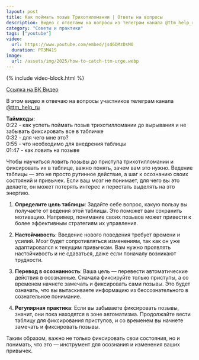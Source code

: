 ```yaml
---
layout: post
title: Как поймать позыв Трихотиломании | Ответы на вопросы 
description: Видео с ответами на вопросы из телеграм канала @ttm_help_ru
category: "Советы и практики"
tags: ["youtube"]
video:
  url: https://www.youtube.com/embed/jsd6DMzDsM0
  duration: PT3M41S
image:
  url: /assets/img/2025/how-to-catch-ttm-urge.webp
---
```


{% include video-block.html %}

<a href="https://vkvideo.ru/video-211245681_456239059" rel="nofollow">Ссылка на ВК Видео</a>

В этом видео я отвечаю на вопросы участников телеграм канала <a href="https://t.me/ttm_help_ru" rel="nofollow">@ttm_help_ru</a>  

**Таймкоды**:   
0:22 - как успеть поймать позыв трихотилломании до вырывания и не забывать фиксировать все в табличке  
0:32 - для чего мне это?  
0:55 - что необходимо для внедрения таблицы  
01:47 - как ловить на позыве

Чтобы научиться ловить позывы до приступа трихотилломании и фиксировать их в таблице, важно понять, зачем вам это нужно. Ведение таблицы — это не просто рутинное действие, а шаг к осознанию своих состояний и привычек. Если ваш мозг не понимает, для чего вы это делаете, он может потерять интерес и перестать выделять на это энергию.

1. **Определите цель таблицы**: Задайте себе вопрос, какую пользу вы получаете от ведения этой таблицы. Это поможет вам сохранить мотивацию. Например, понимание своих позывов может привести к более эффективным стратегиям их управления.

2. **Настойчивость**: Введение нового поведения требует времени и усилий. Мозг будет сопротивляться изменениям, так как он уже адаптировался к текущим привычкам. Вам нужно проявлять настойчивость и не сдаваться, даже если поначалу возникают трудности.

3. **Перевод в осознанность**: Ваша цель — перевести автоматические действия в осознанные. Сначала фиксируйте только приступы, а со временем начнете замечать и фиксировать сами позывы. Это будет означать, что вы вытаскиваете информацию из бессознательного в сознательное понимание.

4. **Регулярная практика**: Если вы забываете фиксировать позывы, значит, они пока находятся в зоне автоматизма. Продолжайте вести таблицу для фиксирования приступов, и со временем вы начнете замечать и фиксировать позывы.

Таким образом, важно не только фиксировать свои состояния, но и понимать, что это — инструмент для осознания и изменения ваших привычек.